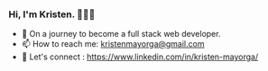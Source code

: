 ### Hi, I'm Kristen.  👩🏽‍💻


- 🌱 On a journey to become a full stack web developer.
- 📫 How to reach me: kristenmayorga@gmail.com 
- 👥 Let's connect : https://www.linkedin.com/in/kristen-mayorga/ 


